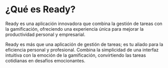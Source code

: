 # ¿Qué es Ready?

Ready es una aplicación innovadora que combina la gestión de tareas con la gamificación, ofreciendo una experiencia única para mejorar la productividad personal y empresarial.

Ready es más que una aplicación de gestión de tareas; es tu aliado para la eficiencia personal y profesional. 
Combina la simplicidad de una interfaz intuitiva con la emoción de la gamificación, convirtiendo las tareas cotidianas en desafíos emocionantes.
